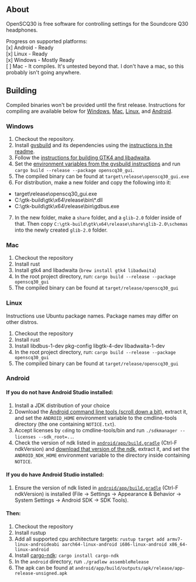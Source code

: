 ## About

OpenSCQ30 is free software for controlling settings for the Soundcore Q30 headphones.

Progress on supported platforms:  
[x] Android - Ready  
[x] Linux - Ready  
[x] Windows - Mostly Ready  
[ ] Mac - It compiles. It's untested beyond that. I don't have a mac, so this probably isn't going anywhere.

## Building

Compiled binaries won't be provided until the first release. Instructions for compiling are available below for [Windows](#windows), [Mac](#mac), [Linux](#linux), and [Android](#android).

### Windows

1. Checkout the repository.
2. Install [gvsbuild](https://github.com/wingtk/gvsbuild) and its dependencies using the [instructions in the readme](https://github.com/wingtk/gvsbuild#development-environment).
3. Follow the [instructions for building GTK4 and libadwaita](https://github.com/wingtk/gvsbuild#build-gtk).
4. Set the [environment variables from the gvsbuild instructions](https://github.com/wingtk/gvsbuild#add-gtk-to-your-environmental-variables) and run `cargo build --release --package openscq30_gui`.
5. The compiled binary can be found at `target\release\openscq30_gui.exe`
6. For distribution, make a new folder and copy the following into it:

-   target\release\openscq30_gui.exe
-   C:\gtk-build\gtk\x64\release\bin\\\*.dll
-   C:\gtk-build\gtk\x64\release\bin\gdbus.exe

7. In the new folder, make a `share` folder, and a `glib-2.0` folder inside of that. Then copy `C:\gtk-build\gtk\x64\release\share\glib-2.0\schemas` into the newly created `glib-2.0` folder.

### Mac

1. Checkout the repository
2. Install rust
3. Install gtk4 and libadwaita (`brew install gtk4 libadwaita`)
4. In the root project directory, run: `cargo build --release --package openscq30_gui`
5. The compiled binary can be found at `target/release/openscq30_gui`

### Linux

Instructions use Ubuntu package names. Package names may differ on other distros.

1. Checkout the repository
2. Install rust
3. Install libdbus-1-dev pkg-config libgtk-4-dev libadwaita-1-dev
4. In the root project directory, run: `cargo build --release --package openscq30_gui`
5. The compiled binary can be found at `target/release/openscq30_gui`

### Android

#### If you do not have Android Studio installed:

1. Install a JDK distribution of your choice
2. Download the [Android command line tools (scroll down a bit)](https://developer.android.com/studio), extract it, and set the `ANDROID_HOME` environment variable to the cmdline-tools directory (the one containing `NOTICE.txt`).
3. Accept licenses by `cd`ing to cmdline-tools/bin and run `./sdkmanager --licenses --sdk_root=..`.
4. Check the version of ndk listed in [`android/app/build.gradle`](https://github.com/Oppzippy/OpenSCQ30/blob/master/android/app/build.gradle) (Ctrl-F ndkVersion) and [download that version of the ndk](https://developer.android.com/ndk/downloads), extract it, and set the `ANDROID_NDK_HOME` environment variable to the directory inside containing `NOTICE`.

#### If you do have Android Studio installed:

1. Ensure the version of ndk listed in [`android/app/build.gradle`](https://github.com/Oppzippy/OpenSCQ30/blob/master/android/app/build.gradle) (Ctrl-F ndkVersion) is installed (File -> Settings -> Appearance & Behavior -> System Settings -> Android SDK -> SDK Tools).

#### Then:

1. Checkout the repository
2. Install rustup
3. Add all supported cpu architecture targets: `rustup target add armv7-linux-androideabi aarch64-linux-android i686-linux-android x86_64-linux-android`
4. Install [cargo-ndk](https://github.com/bbqsrc/cargo-ndk): `cargo install cargo-ndk`
5. In the `android` directory, run `./gradlew assembleRelease`
6. The apk can be found at `android/app/build/outputs/apk/release/app-release-unsigned.apk`
